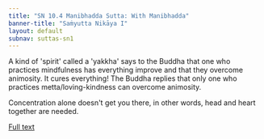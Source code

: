 ```yaml
---
title: "SN 10.4 Manibhadda Sutta: With Manibhadda"
banner-title: "Saṁyutta Nikāya I" 
layout: default 
subnav: suttas-sn1
---
```


A kind of 'spirit' called a 'yakkha' says to the Buddha that one who practices mindfulness has everything improve and that they overcome animosity. It cures everything! The Buddha replies that only one who practices metta/loving-kindness can overcome animosity.  

Concentration alone doesn't get you there, in other words, head and heart together are needed.


[Full text](https://www.dhammatalks.org/suttas/SN/SN10_4.html)
